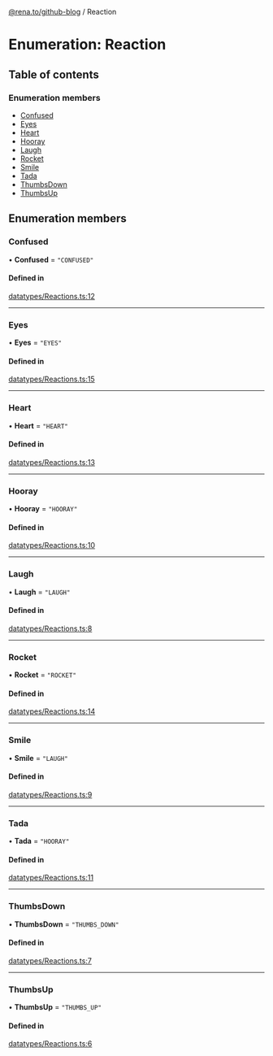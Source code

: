 [@rena.to/github-blog](../README.md) / Reaction

# Enumeration: Reaction

## Table of contents

### Enumeration members

- [Confused](Reaction.md#confused)
- [Eyes](Reaction.md#eyes)
- [Heart](Reaction.md#heart)
- [Hooray](Reaction.md#hooray)
- [Laugh](Reaction.md#laugh)
- [Rocket](Reaction.md#rocket)
- [Smile](Reaction.md#smile)
- [Tada](Reaction.md#tada)
- [ThumbsDown](Reaction.md#thumbsdown)
- [ThumbsUp](Reaction.md#thumbsup)

## Enumeration members

### Confused

• **Confused** = `"CONFUSED"`

#### Defined in

[datatypes/Reactions.ts:12](https://github.com/renatorib/github-blog/blob/694d2f5/src/datatypes/Reactions.ts#L12)

---

### Eyes

• **Eyes** = `"EYES"`

#### Defined in

[datatypes/Reactions.ts:15](https://github.com/renatorib/github-blog/blob/694d2f5/src/datatypes/Reactions.ts#L15)

---

### Heart

• **Heart** = `"HEART"`

#### Defined in

[datatypes/Reactions.ts:13](https://github.com/renatorib/github-blog/blob/694d2f5/src/datatypes/Reactions.ts#L13)

---

### Hooray

• **Hooray** = `"HOORAY"`

#### Defined in

[datatypes/Reactions.ts:10](https://github.com/renatorib/github-blog/blob/694d2f5/src/datatypes/Reactions.ts#L10)

---

### Laugh

• **Laugh** = `"LAUGH"`

#### Defined in

[datatypes/Reactions.ts:8](https://github.com/renatorib/github-blog/blob/694d2f5/src/datatypes/Reactions.ts#L8)

---

### Rocket

• **Rocket** = `"ROCKET"`

#### Defined in

[datatypes/Reactions.ts:14](https://github.com/renatorib/github-blog/blob/694d2f5/src/datatypes/Reactions.ts#L14)

---

### Smile

• **Smile** = `"LAUGH"`

#### Defined in

[datatypes/Reactions.ts:9](https://github.com/renatorib/github-blog/blob/694d2f5/src/datatypes/Reactions.ts#L9)

---

### Tada

• **Tada** = `"HOORAY"`

#### Defined in

[datatypes/Reactions.ts:11](https://github.com/renatorib/github-blog/blob/694d2f5/src/datatypes/Reactions.ts#L11)

---

### ThumbsDown

• **ThumbsDown** = `"THUMBS_DOWN"`

#### Defined in

[datatypes/Reactions.ts:7](https://github.com/renatorib/github-blog/blob/694d2f5/src/datatypes/Reactions.ts#L7)

---

### ThumbsUp

• **ThumbsUp** = `"THUMBS_UP"`

#### Defined in

[datatypes/Reactions.ts:6](https://github.com/renatorib/github-blog/blob/694d2f5/src/datatypes/Reactions.ts#L6)
